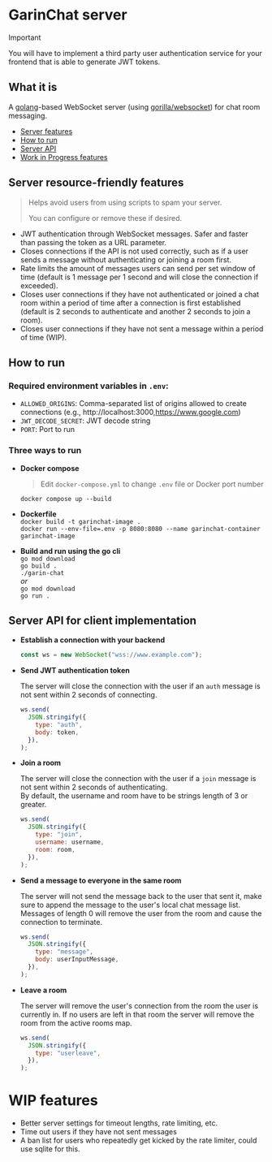 # GarinChat server

> [!IMPORTANT]
> You will have to implement a third party user authentication service for your frontend that is able to generate JWT tokens.

## What it is

A [golang](https://go.dev/)-based WebSocket server (using [gorilla/websocket](https://github.com/gorilla/websocket)) for chat room messaging.

- [Server features](#server-resource-friendly-features)
- [How to run](#how-to-run)
- [Server API](#server-api-for-client-implementation)
- [Work in Progress features](#wip-features)

## Server resource-friendly features

> Helps avoid users from using scripts to spam your server.
>
> You can configure or remove these if desired.

- JWT authentication through WebSocket messages. Safer and faster than passing the token as a URL parameter.
- Closes connections if the API is not used correctly, such as if a user sends a message without authenticating or joining a room first.
- Rate limits the amount of messages users can send per set window of time (default is 1 message per 1 second and will close the connection if exceeded).
- Closes user connections if they have not authenticated or joined a chat room within a period of time after a connection is first established (default is 2 seconds to authenticate and another 2 seconds to join a room).
- Closes user connections if they have not sent a message within a period of time (WIP).

## How to run

### Required environment variables in `.env`:

- `ALLOWED_ORIGINS`: Comma-separated list of origins allowed to create connections (e.g., http://localhost:3000,https://www.google.com)
- `JWT_DECODE_SECRET`: JWT decode string
- `PORT`: Port to run

### Three ways to run

- **Docker compose**

  > Edit `docker-compose.yml` to change `.env` file or Docker port number

  `docker compose up --build`

- **Dockerfile**  
  `docker build -t garinchat-image .`  
  `docker run --env-file=.env -p 8080:8080 --name garinchat-container garinchat-image`

- **Build and run using the go cli**  
   `go mod download`  
   `go build .`  
   `./garin-chat`  
   <em>or</em>  
   `go mod download`  
   `go run .`

## Server API for client implementation

- **Establish a connection with your backend**

  ```javascript
  const ws = new WebSocket("wss://www.example.com");
  ```

- **Send JWT authentication token**

  The server will close the connection with the user if an `auth` message is not sent within 2 seconds of connecting.

  ```javascript
  ws.send(
    JSON.stringify({
      type: "auth",
      body: token,
    }),
  );
  ```

- **Join a room**

  The server will close the connection with the user if a `join` message is not sent within 2 seconds of authenticating.  
  By default, the username and room have to be strings length of 3 or greater.

  ```javascript
  ws.send(
    JSON.stringify({
      type: "join",
      username: username,
      room: room,
    }),
  );
  ```

- **Send a message to everyone in the same room**

  The server will not send the message back to the user that sent it, make sure to append the message to the user's local chat message list.  
  Messages of length 0 will remove the user from the room and cause the connection to terminate.

  ```javascript
  ws.send(
    JSON.stringify({
      type: "message",
      body: userInputMessage,
    }),
  );
  ```

- **Leave a room**

  The server will remove the user's connection from the room the user is currently in. If no users are left in that room the server will remove the room from the active rooms map.

  ```javascript
  ws.send(
    JSON.stringify({
      type: "userleave",
    }),
  );
  ```

# WIP features

- Better server settings for timeout lengths, rate limiting, etc.
- Time out users if they have not sent messages
- A ban list for users who repeatedly get kicked by the rate limiter, could use sqlite for this.
